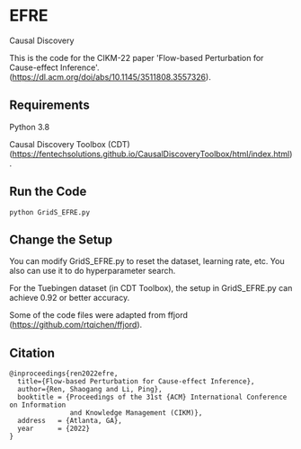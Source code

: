 # EFRE 
Causal Discovery

This is the code for the CIKM-22 paper  'Flow-based Perturbation for Cause-effect Inference'. (https://dl.acm.org/doi/abs/10.1145/3511808.3557326).

## Requirements
Python 3.8

Causal Discovery Toolbox (CDT)
(https://fentechsolutions.github.io/CausalDiscoveryToolbox/html/index.html).

## Run the Code

```
python GridS_EFRE.py
```
## Change the Setup
You can modify GridS_EFRE.py to reset the dataset, learning rate, etc. You also can use it to do
hyperparameter search.

For the Tuebingen dataset (in CDT Toolbox), the setup in GridS_EFRE.py can 
achieve  0.92 or better accuracy. 


Some of the code files were adapted from ffjord (https://github.com/rtqichen/ffjord).

## Citation
```
@inproceedings{ren2022efre,
  title={Flow-based Perturbation for Cause-effect Inference},
  author={Ren, Shaogang and Li, Ping},
  booktitle = {Proceedings of the 31st {ACM} International Conference on Information
               and Knowledge Management (CIKM)}, 
  address   = {Atlanta, GA},
  year      = {2022}
}
```
